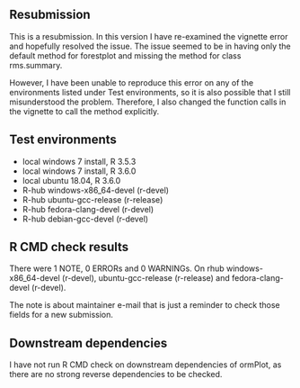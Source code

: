 ## Resubmission
This is a resubmission. In this version I have re-examined the vignette error
and hopefully resolved the issue. The issue seemed to be in having only the 
default method for forestplot and missing the method for class rms.summary.

However, I have been unable to reproduce this error on any of the 
environments listed under Test environments, so it is also possible that I still
misunderstood the problem. Therefore, I also changed the function calls in
the vignette to call the method explicitly.

## Test environments
* local windows 7 install, R 3.5.3
* local windows 7 install, R 3.6.0
* local ubuntu 18.04, R 3.6.0
* R-hub windows-x86_64-devel (r-devel)
* R-hub ubuntu-gcc-release (r-release)
* R-hub fedora-clang-devel (r-devel)
* R-hub debian-gcc-devel (r-devel)

## R CMD check results
There were 1 NOTE, 0 ERRORs and 0 WARNINGs.
On rhub windows-x86_64-devel (r-devel), ubuntu-gcc-release (r-release) and
fedora-clang-devel (r-devel).

The note is about maintainer e-mail that is just a reminder to 
check those fields for a new submission. 

## Downstream dependencies
I have not run R CMD check on downstream dependencies of ormPlot, as there 
are no strong reverse dependencies to be checked.
